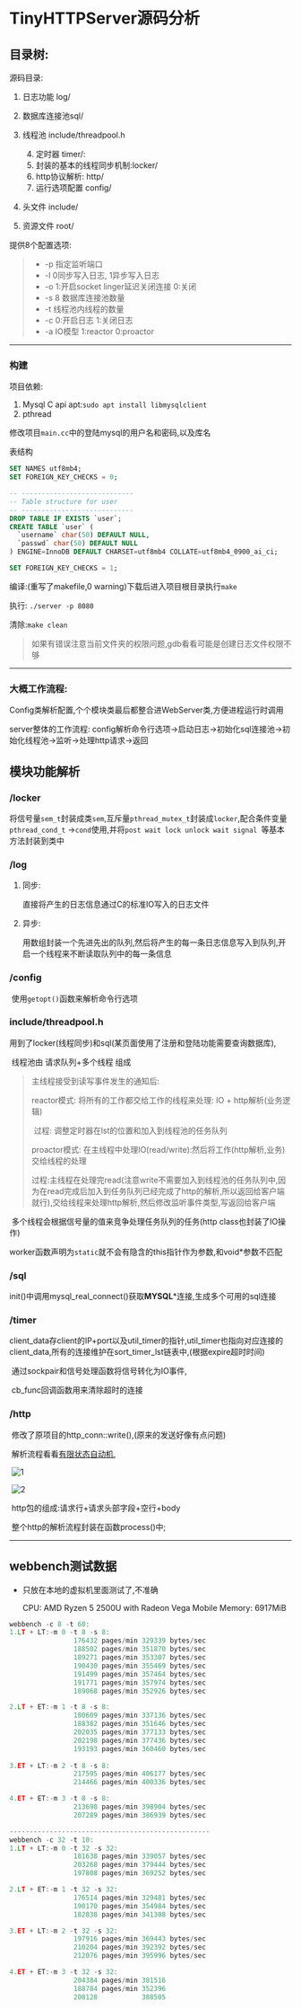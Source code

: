 # TinyHTTPServer源码分析

## 目录树:

源码目录:

1. 日志功能 log/
2. 数据库连接池sql/
3. 线程池 include/threadpool.h

 	4. 定时器 timer/:
 	5. 封装的基本的线程同步机制:locker/ 
 	6. http协议解析: http/ 
 	7. 运行选项配置 config/

8. 头文件 include/
9. 资源文件 root/

提供8个配置选项:

> * -p 指定监听端口
> * -l 0同步写入日志, 1异步写入日志
> * -o 1:开启socket linger延迟关闭连接 0:关闭
> * -s 8 数据库连接池数量
> * -t 线程池内线程的数量
> * -c 0:开启日志 1:关闭日志
> * -a IO模型 1:reactor 0:proactor

---

### 构建

项目依赖: 

1. Mysql C api apt:`sudo apt install libmysqlclient` 
2. pthread

修改项目`main.cc`中的登陆mysql的用户名和密码,以及库名

表结构

```sql
SET NAMES utf8mb4;
SET FOREIGN_KEY_CHECKS = 0;

-- ----------------------------
-- Table structure for user
-- ----------------------------
DROP TABLE IF EXISTS `user`;
CREATE TABLE `user` (
  `username` char(50) DEFAULT NULL,
  `passwd` char(50) DEFAULT NULL
) ENGINE=InnoDB DEFAULT CHARSET=utf8mb4 COLLATE=utf8mb4_0900_ai_ci;

SET FOREIGN_KEY_CHECKS = 1;
```

编译:(重写了makefile,0 warning)下载后进入项目根目录执行`make`

执行: `./server -p 8080`

清除:`make clean`

> 如果有错误注意当前文件夹的权限问题,gdb看看可能是创建日志文件权限不够

-----

### 大概工作流程:

Config类解析配置,个个模块类最后都整合进WebServer类,方便进程运行时调用

server整体的工作流程: config解析命令行选项->启动日志->初始化sql连接池->初始化线程池->监听->处理http请求->返回



## 模块功能解析

### /locker

将信号量`sem_t`封装成类`sem`,互斥量`pthread_mutex_t`封装成`locker`,配合条件变量`pthread_cond_t` ->`cond`使用,并将`post wait lock unlock wait signal `等基本方法封装到类中

### /log

1. 同步:

    直接将产生的日志信息通过C的标准IO写入的日志文件

2. 异步:

   用数组封装一个先进先出的队列,然后将产生的每一条日志信息写入到队列,开启一个线程来不断读取队列中的每一条信息

### /config 

​	使用`getopt()`函数来解析命令行选项

### include/threadpool.h

​	用到了locker(线程同步)和sql(某页面使用了注册和登陆功能需要查询数据库),

​	线程池由 请求队列+多个线程 组成

> 主线程接受到读写事件发生的通知后:
>
> reactor模式: 将所有的工作都交给工作的线程来处理: IO + http解析(业务逻辑)
>
> ​						过程: 调整定时器在lst的位置和加入到线程池的任务队列
>
> proactor模式: 在主线程中处理IO(read/write):然后将工作(http解析,业务)交给线程的处理
>
> ​						过程:主线程在处理完read(注意write不需要加入到线程池的任务队列中,因为在read完成后加入到任务队列已经完成了http的解析,所以返回给客户端就行),交给线程来处理http解析,然后修改监听事件类型,写返回给客户端

​	多个线程会根据信号量的值来竞争处理任务队列的任务(http class也封装了IO操作)

​	worker函数声明为`static`就不会有隐含的this指针作为参数,和void*参数不匹配

### /sql

​	init()中调用mysql_real_connect()获取**MYSQL***连接,生成多个可用的sql连接

### /timer

​	client_data存client的IP+port以及util_timer的指针,util_timer也指向对应连接的client_data,所有的连接维护在sort_timer_lst链表中,(根据expire超时时间)	

​	通过sockpair和信号处理函数将信号转化为IO事件,

​	cb_func回调函数用来清除超时的连接

### /http

​	修改了原项目的http_conn::write(),(原来的发送好像有点问题[]())

​	解析流程看看[有限状态自动机]([http://luchao.wiki/2020/10/30/csdn/%E6%9C%89%E9%99%90%E7%8A%B6%E6%80%81%E6%9C%BA%E5%AE%9E%E4%BE%8B!%E6%9C%8D%E5%8A%A1%E7%AB%AF%E5%AE%9E%E7%8E%B0%E7%AE%80%E5%8D%95%E7%9A%84HTTP%E8%AF%B7%E6%B1%82%E7%9A%84%E8%AF%BB%E5%8F%96%E5%92%8C%E5%88%86%E6%9E%90/](http://luchao.wiki/2020/10/30/csdn/有限状态机实例!服务端实现简单的HTTP请求的读取和分析/)),

​	![1](https://mmbiz.qpic.cn/mmbiz_jpg/6OkibcrXVmBH2ZO50WrURwTiaNKTH7tCia3AR4WeKu2EEzSgKibXzG4oa4WaPfGutwBqCJtemia3rc5V1wupvOLFjzQ/640?wx_fmt=jpeg&tp=webp&wxfrom=5&wx_lazy=1&wx_co=1)

​	![2](https://mmbiz.qpic.cn/mmbiz_jpg/6OkibcrXVmBG9ibQZ4SgllXZqrkObpUHNKNoh8SsGMyOSGIgaE8nZdGhYua3E84VojicmKuJoict9s3ibraK6Lux1dQ/640?wx_fmt=jpeg&tp=webp&wxfrom=5&wx_lazy=1&wx_co=1)

​	http包的组成:请求行+请求头部字段+空行+body

​	整个http的解析流程封装在函数process()中;

------

## webbench测试数据

* 只放在本地的虚拟机里面测试了,不准确

  CPU: AMD Ryzen 5 2500U with Radeon Vega Mobile 
  Memory: 6917MiB 

```c
webbench -c 8 -t 60:
1.LT + LT:-m 0 -t 8 -s 8:
                176432 pages/min 329339 bytes/sec 
                188502 pages/min 351870 bytes/sec
                189271 pages/min 353307 bytes/sec
                190430 pages/min 355469 bytes/sec
                191499 pages/min 357464 bytes/sec
                191771 pages/min 357974 bytes/sec
                189068 pages/min 352926 bytes/sec

2.LT + ET:-m 1 -t 8 -s 8:
                180609 pages/min 337136 bytes/sec               
                188382 pages/min 351646 bytes/sec
                202035 pages/min 377133 bytes/sec
                202198 pages/min 377436 bytes/sec
                193193 pages/min 360460 bytes/sec
                
3.ET + LT:-m 2 -t 8 -s 8:
                217595 pages/min 406177 bytes/sec
                214466 pages/min 400336 bytes/sec

4.ET + ET:-m 3 -t 8 -s 8:
                213698 pages/min 398904 bytes/sec
                207289 pages/min 386939 bytes/sec

--------------------------------------------------
webbench -c 32 -t 10:
1.LT + LT:-m 0 -t 32 -s 32:
                181638 pages/min 339057 bytes/sec
                203268 pages/min 379444 bytes/sec
                197808 pages/min 369252 bytes/sec

2.LT + ET:-m 1 -t 32 -s 32:
                176514 pages/min 329481 bytes/sec
                190170 pages/min 354984 bytes/sec
                182838 pages/min 341308 bytes/sec

3.ET + LT:-m 2 -t 32 -s 32:
                197916 pages/min 369443 bytes/sec
                210204 pages/min 392392 bytes/sec
                212076 pages/min 395996 bytes/sec

4.ET + ET:-m 3 -t 32 -s 32:
                204384 pages/min 381516
                188784 pages/min 352396
                208128           388505
                
```



​	

​	

​	